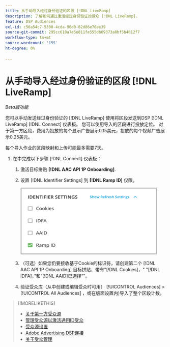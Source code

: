 ```yaml
---
title: 从手动导入经过身份验证的区段 [!DNL LiveRamp]
description: 了解如何通过激活经过身份验证的受众 [!DNL LiveRamp].
feature: DSP Audiences
exl-id: c56a54c7-5300-4cda-96d0-82d86e76ee39
source-git-commit: 295cc610a7e5e811fe555db69373a8bf5b4012f7
workflow-type: tm+mt
source-wordcount: '155'
ht-degree: 0%

---
```


# 从手动导入经过身份验证的区段 [!DNL LiveRamp]

*Beta版功能*

您可以手动发送经过身份验证的 [!DNL LiveRamp] 使用将区段发送到DSP [!DNL LiveRamp] [!DNL Connect] 仪表板。 您可以使用导入的区段进行投放定位。 对于第一方区段，费用为投放的每个显示广告展示0.15美元，投放的每个视频广告展示0.25美元。

每个导入作业的区段映射和上传可能最多需要7天。

<!--Is this first step relevant for this process?

1. For measurement using [[!DNL Adobe] [!DNL Analytics for Advertising]](/help/integrations/analytics/overview.md):

   1. Complete all [prerequisites for implementing [!DNL Analytics for Advertising]](/help/integrations/analytics/prerequisites.md) and make sure that the [AMO ID and EF ID](/help/integrations/analytics/ids.md) are being populated in your tracking URLs.
   
   1. [Maybe just add a param to existing tag] Deploy a second JavaScript tag for [!DNL RampIDs] on your webpages to match onsite events to ad impressions. Contact your Adobe Account Team to get the tag and instructions for where to implement it.

 -->

1. 在中完成以下步骤 [!DNL Connect] 仪表板：

   1. 激活目标拼贴 **[!DNL AAC API 1P Onboarding]**.

   1. 设置 [!DNL Identifier Settings] 到 **[!DNL Ramp ID]** 仅限。

      ![标识符设置](/help/dsp/assets/liveramp-tile-settings.png)

   1. （可选）如果您仍要接收基于Cookie的标识符，请创建第二个 [!DNL AAC API 1P Onboarding] 目标拼贴，带有&quot;[!DNL Cookies]，&quot; &quot;[!DNL IDFA]，”和“[!DNL AAID]已选择“”。

   1. 验证受众库（从中创建或编辑受众时可用） [!UICONTROL Audiences] > [!UICONTROL All Audiences] ，或在版面设置内)导入了整个区段计数。

>[!MORELIKETHIS]
>
>* [关于第一方受众源](source-about.md)
>* [管理受众源以激活通用ID受众](source-manage.md)
>* [受众源设置](source-settings.md)
>* [Adobe Advertising DSP连接](https://experienceleague.adobe.com/docs/experience-platform/destinations/catalog/advertising/adobe-advertising-cloud-connection.html)
>* [关于受众管理](/help/dsp/audiences/audience-about.md)
